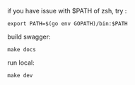 if you have issue with $PATH of zsh, try :

```
export PATH=$(go env GOPATH)/bin:$PATH
```


build swagger:
```
make docs
```

run local:

```
make dev
```